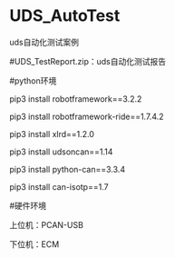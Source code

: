 # UDS_AutoTest
uds自动化测试案例

#UDS_TestReport.zip：uds自动化测试报告


#python环境

pip3 install robotframework==3.2.2

pip3 install robotframework-ride==1.7.4.2

pip3 install xlrd==1.2.0

pip3 install udsoncan==1.14

pip3 install python-can==3.3.4

pip3 install can-isotp==1.7

#硬件环境

上位机：PCAN-USB

下位机：ECM
